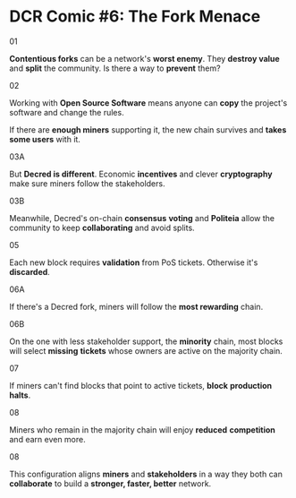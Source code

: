 # DCR Comic #6: The Fork Menace

01

**Contentious forks** can be a network's **worst enemy**. They **destroy value** and **split** the community. Is there a way to **prevent** them?

02

Working with **Open Source Software** means anyone can **copy** the project's software and change the rules.

If there are **enough miners** supporting it, the new chain survives and **takes some users** with it.


03A

But **Decred is different**. Economic **incentives** and clever **cryptography** make sure miners follow the stakeholders.

03B

Meanwhile, Decred's on-chain **consensus** **voting** and **Politeia** allow the community to keep **collaborating** and avoid splits.

05

Each new block requires **validation** from PoS tickets. Otherwise it's **discarded**.

06A

If there's a Decred fork, miners will follow the **most rewarding** chain.

06B

On the one with less stakeholder support, the **minority** chain, most blocks will select **missing** **tickets** whose owners are active on the majority chain.

07

If miners can't find blocks that point to active tickets, **block** **production** **halts**.

08

Miners who remain in the majority chain will enjoy **reduced** **competition** and earn even more.

08

This configuration aligns **miners** and **stakeholders** in a way they both can **collaborate** to build a **stronger, faster, better** network.
